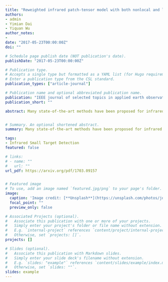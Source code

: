 ```yaml
---
title: "Reweighted infrared patch-tensor model with both nonlocal and local priors for single-frame small target detection"
authors:
- admin
- Yimian Dai
- Yiquan Wu
author_notes:
- 
date: "2017-05-23T00:00:00Z"
doi: ""

# Schedule page publish date (NOT publication's date).
publishDate: "2017-05-23T00:00:00Z"

# Publication type.
# Accepts a single type but formatted as a YAML list (for Hugo requirements).
# Enter a publication type from the CSL standard.
publication_types: ["article-journal"]

# Publication name and optional abbreviated publication name.
publication: "IEEE journal of selected topics in applied earth observations and remote sensing"
publication_short: ""

abstract: Many state-of-the-art methods have been proposed for infrared small target detection. They work well on the images with homogeneous backgrounds and high-contrast targets. However, when facing highly heterogeneous backgrounds, they would not perform very well, mainly due to: the existence of strong edges and other interfering components,  not utilizing the priors fully. Inspired by this, we propose a novel method to exploit both local and non-local priors simultaneously. Firstly, we employ a new infrared patch-tensor model to represent the image and preserve its spatial correlations. Exploiting the target sparse prior and background non-local self-correlation prior, the target-background separation is modeled as a robust low-rank tensor recovery problem. Moreover, with the help of the structure tensor and reweighted idea, we design an entry-wise localstructure-adaptive and sparsity enhancing weight to replace the globally constant weighting parameter. The decomposition could be achieved via the element-wise reweighted higher-order robust principal component analysis with an additional convergence condition according to the practical situation of target detection. Extensive experiments demonstrate that our model outperforms the other state-of-the-arts, in particular for the images with very dim targets and heavy clutters.


# Summary. An optional shortened abstract.
summary: Many state-of-the-art methods have been proposed for infrared small target detection. Inspired by this, we propose a novel method to exploit both local and non-local priors simultaneously. 

tags:
- Infrared Small Target Detection
featured: false

# links:
# - name: ""
#   url: ""
url_pdf: https://arxiv.org/pdf/1703.09157


# Featured image
# To use, add an image named `featured.jpg/png` to your page's folder. 
image:
  caption: 'Image credit: [**Unsplash**](https://unsplash.com/photos/jdD8gXaTZsc)'
  focal_point: ""
  preview_only: false

# Associated Projects (optional).
#   Associate this publication with one or more of your projects.
#   Simply enter your project's folder or file name without extension.
#   E.g. `internal-project` references `content/project/internal-project/index.md`.
#   Otherwise, set `projects: []`.
projects: []

# Slides (optional).
#   Associate this publication with Markdown slides.
#   Simply enter your slide deck's filename without extension.
#   E.g. `slides: "example"` references `content/slides/example/index.md`.
#   Otherwise, set `slides: ""`.
slides: example
---
```


